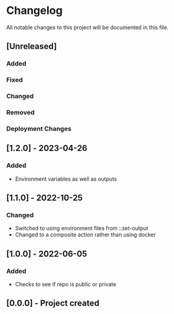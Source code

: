 ﻿# Changelog
All notable changes to this project will be documented in this file.

<!--
Please ADD ALL Changes to the UNRELEASED SECTION and not a specific release
-->

## [Unreleased]
### Added
### Fixed
### Changed
### Removed
### Deployment Changes

<!--
Releases that have at least been deployed to staging, BUT NOT necessarily released to live.  Changes should be moved from [Unreleased] into here as they are merged into the appropriate release branch
-->
## [1.2.0] - 2023-04-26
### Added
- Environment variables as well as outputs

## [1.1.0] - 2022-10-25
### Changed
- Switched to using environment files from ::set-output
- Changed to a composite action rather than using docker

## [1.0.0] - 2022-06-05
### Added
- Checks to see if repo is public or private

## [0.0.0] - Project created